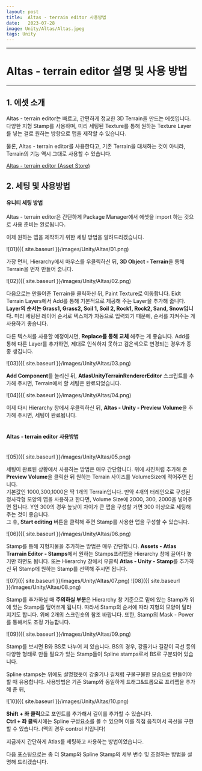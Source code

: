 ```yaml
---
layout: post
title:  Altas - terrain editor 사용방법
date:   2023-07-28
image: Unity/Altas/Altas.jpeg
tags: Unity
---
```




---
# Altas - terrain editor 설명 및 사용 방법
---
## 1. 에셋 소개
Altas - terrain editor는 빠르고, 간편하게 정교한 3D Terrain을 만드는 에셋입니다. 다양한 지형 Stamp를 사용하며, 미리 세팅된 Texture를 통해 원하는 Texture Layer를 넣는 걸로 원하는 방향으로 맵을 제작할 수 있습니다.

물론, Altas - terrain editor를 사용한다고, 기존 Terrain을 대처하는 것이 아니라, Terrain의 기능 역시 그대로 사용할 수 있습니다.


[Altas - terrain editor (Asset Store)](https://assetstore.unity.com/packages/tools/terrain/atlas-terrain-editor-207568)

## 2. 세팅 및 사용방법
#### 유니티 세팅 방법
Altas - terrain editor은 간단하게 Package Manager에서 에셋을 import 하는 것으로 사용 준비는 완료됩니다.

이제 원하는 맵을 제작하기 위한 세팅 방법을 알려드리겠습니다.

![01]({{ site.baseurl }}/images/Unity/Altas/01.png)

가장 먼저, Hierarchy에서 마우스를 우클릭하신 뒤, **3D Object - Terrain**을 통해 Terrain을 먼저 만들어 줍니다.

![02]({{ site.baseurl }}/images/Unity/Altas/02.png)

다음으로는 만들어준 Terrain을 클릭하신 뒤, Paint Texture로 이동합니다. Eidt Terrain Layers에서 Add를 통해 기본적으로 제공해 주는 Layer을 추가해 줍니다.
**Layer의 순서는 Grass1, Grass2, Soil 1, Soil 2, Rock1, Rock2, Sand, Snow입니다.** 미리 세팅된 레이어 순서로 텍스처가 자동으로 입력되기 때문에, 순서를 지켜주는 게 사용하기 좋습니다.

다른 텍스처를 사용할 예정이시면, **Replace를 통해 교체** 해주는 게 좋습니다. Add를 통해 다른 Layer를 추가하면, 제대로 인식하지 못하고 검은색으로 변경되는 경우가 종종 생깁니다.

![03]({{ site.baseurl }}/images/Unity/Altas/03.png)

**Add Component**를 눌리신 뒤, **AtlasUnityTerrainRendererEditor** 스크립트를 추가해 주시면, Terrain에서 할 세팅은 완료되었습니다.

![04]({{ site.baseurl }}/images/Unity/Altas/04.png)

이제 다시 Hierarchy 창에서 우클릭하신 뒤, **Altas - Unity - Preview Volume**을 추가해 주시면, 세팅이 완료됩니다.
<br>
<br>
#### Altas - terrain editor 사용방법
<br>
![05]({{ site.baseurl }}/images/Unity/Altas/05.png)

세팅이 완료된 상황에서 사용하는 방법은 매우 간단합니다.
위에 사진처럼 추가해 준 **Preview Volume**을 클릭한 뒤 원하는 Terrain 사이즈를 VolumeSize에 적어주면 됩니다. <br>기본값인 1000,300,1000은 딱 1개의 Terrain입니다. 만약 4개의 터레인으로 구성된 정사각형 모양의 맵을 사용하고 한다면, Volume Size에 2000, 300, 2000을 넣어주면 됩니다. Y인 300의 경우 높낮이 차이가 큰 맵을 구성할 거면 300 이상으로 세팅해 주는 것이 좋습니다.<br> 그 후, **Start editing** 버튼을 클릭해 주면 Stamp를 사용한 맵을 구성할 수 있습니다.

![06]({{ site.baseurl }}/images/Unity/Altas/06.png)

Stamp를 통해 지형지물을 추가하는 방법은 매우 간단합니다.
**Assets - Atlas Trarrain Editor - Stamps**에서 원하는 Stamps프리팹을 Hierarchy 창에 끌어다 놓기만 하면도 됩니다. 또는 Hierarchy 창에서 우클릭 **Atlas - Unity - Stamp**를 추가하신 뒤 Stamp에 원하는 Stamp를 선택해 주시면 됩니다.

![07]({{ site.baseurl }}/images/Unity/Altas/07.png)
![08]({{ site.baseurl }}/images/Unity/Altas/08.png)

Stamp를 추가하실 때 **주의하실 부분**은 Hierarchy 창 기준으로 밑에 있는 Stamp가 위에 있는 Stamp를 덮어쓰게 됩니다. 따라서 Stamp의 순서에 따라 지형의 모양이 달라지기도 합니다.
위에 2개의 스크린숏의 참조 바랍니다. 또한, Stamp의 Mask - Power를 통해서도 조정 가능합니다.

![09]({{ site.baseurl }}/images/Unity/Altas/09.png)

Stamp를 보시면 B와 BS로 나누어 저 있습니다. BS의 경우, 강줄기나 길같이 곡선 등의 다양한 형태로 만들 필요가 있는 Stamp들이 Spline stamps로서 BS로 구분되어 있습니다.

Spline stamps는 위에도 설명했듯이 강줄기나 길처럼 구불구불한 모습으로 만들어야 할 때 유용합니다. 사용방법은 기존 Stamp와 동일하게 드래그&드롭으로 프리팹을 추가해 준 뒤,

![10]({{ site.baseurl }}/images/Unity/Altas/10.png)


**Shift + 좌 클릭**으로 포인트를 추가해서 길이를 추가할 수 있습니다.<br>
**Ctrl + 좌 클릭**시에는 Spline 구성요소를 볼 수 있으며 이를 직접 움직여서 곡선을 구현할 수 있습니다.
(맥의 경우 control 키입니다)

지금까지 간단하게 Atlas를 세팅하고 사용하는 방법이었습니다.

다음 포스팅으로는 좀 더 Stamp와 Spline Stamp의 세부 변수 및 조정하는 방법을 설명해 드리겠습니다.


